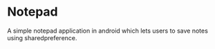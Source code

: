 # Notepad
A simple notepad application in android which lets users to save notes using sharedpreference.
